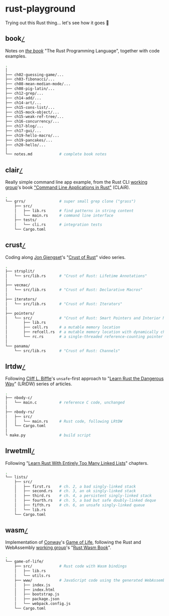 # rust-playground

Trying out this Rust thing... let's see how it goes 🦀

## book[`/`](book/)
Notes on [_the book_](https://doc.rust-lang.org/book/) "The Rust Programming Language", together with code examples.

```bash
.
│
├── ch02-guessing-game/...
├── ch03-fibonacci/...
├── ch08-mean-median-mode/...
├── ch08-pig-latin/...
├── ch12-grep/...
├── ch14-add/...
├── ch14-art/...
├── ch15-cons-list/...
├── ch15-mock-object/...
├── ch15-weak-ref-tree/...
├── ch16-concurrency/...
├── ch17-blog/...
├── ch17-gui/...
├── ch19-hello-macro/...
├── ch19-pancakes/...
├── ch20-hello/...
│
└── notes.md            # complete book notes
```

## clair[`/`](clair/)
Really simple command line app example, from the Rust CLI [working group](https://github.com/rust-cli/meta)'s book ["Command Line Applications in Rust"](https://doc.rust-lang.org/book/) (CLAiR).

```bash
.
└── grrs/               # super small grep clone ("grass")
    ├── src/
    │   ├── lib.rs      # find patterns in string content
    │   └── main.rs     # command line interface
    ├── tests/
    │   └── cli.rs      # integration tests
    └── Cargo.toml
```

## crust[`/`](crust/)
Coding along [Jon Gjengset](https://github.com/jonhoo)'s "[Crust of Rust](https://www.youtube.com/playlist?list=PLqbS7AVVErFiWDOAVrPt7aYmnuuOLYvOa)" video series.

```bash
.
├── strsplit/
│   └── src/lib.rs      # "Crust of Rust: Lifetime Annotations"
│
├── vecmac/
│   └── src/lib.rs      # "Crust of Rust: Declarative Macros"
│
├── iterators/
│   └── src/lib.rs      # "Crust of Rust: Iterators"
│
├── pointers/
│   └── src/            # "Crust of Rust: Smart Pointers and Interior Mutability"
│       ├── lib.rs
│       ├── cell.rs     # a mutable memory location
│       ├── refcell.rs  # a mutable memory location with dynamically checked borrow rules
│       └── rc.rs       # a single-threaded reference-counting pointer
│
└── panama/
    └── src/lib.rs      # "Crust of Rust: Channels"
```

## lrtdw[`/`](lrtdw/)
Following [Cliff L. Biffle](http://cliffle.com/about/)'s `unsafe`-first approach to "[Learn Rust the Dangerous Way](http://cliffle.com/p/dangerust/)" (LRtDW) series of articles.

```bash
.
├── nbody-c/
│   └── main.c          # reference C code, unchanged
│
├── nbody-rs/
│   ├── src/
│   │   └── main.rs     # Rust code, following LRtDW
│   └── Cargo.toml
│
└ make.py               # build script
```

## lrwetmll[`/`](lrwetmll/)
Following "[Learn Rust With Entirely Too Many Linked Lists](https://rust-unofficial.github.io/too-many-lists/)" chapters.

```bash
.
└── lists/
    ├── src/
    │   ├── first.rs    # ch. 2, a bad singly-linked stack
    │   ├── second.rs   # ch. 3, an ok singly-linked stack
    │   ├── third.rs    # ch. 4, a persistent singly-linked stack
    │   ├── fourth.rs   # ch. 5, a bad but safe doubly-linked deque
    │   ├── fifth.rs    # ch. 6, an unsafe singly-linked queue
    │   └── lib.rs
    └── Cargo.toml
```

## wasm[`/`](wasm/)
Implementation of [Conway](https://en.wikipedia.org/wiki/John_Horton_Conway)'s [Game of Life](https://en.wikipedia.org/wiki/Conway%27s_Game_of_Life), following the Rust and WebAssembly [working group](https://rustwasm.github.io/)'s "[Rust Wasm Book](https://rustwasm.github.io/docs/book/)".

```bash
.
└── game-of-life/
    ├── src/            # Rust code with Wasm bindings
    │   ├── lib.rs
    │   └── utils.rs
    ├── www/            # JavaScript code using the generated WebAssembly
    │   ├── index.js
    │   ├── index.html
    │   ├── bootstrap.js
    │   ├── package.json
    │   └── webpack.config.js
    └── Cargo.toml
```